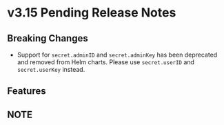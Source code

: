 # v3.15 Pending Release Notes

## Breaking Changes

- Support for `secret.adminID` and `secret.adminKey` has been deprecated and removed
  from Helm charts. Please use `secret.userID` and `secret.userKey` instead.

## Features

## NOTE
